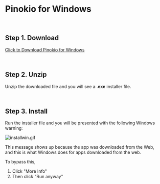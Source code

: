 # Pinokio for Windows

<br>

## Step 1. Download

<a href="https://github.com/pinokiocomputer/pinokio/releases/download/1.3.0/Pinokio-1.3.0-win32.zip" class='btn'>Click to Download Pinokio for Windows</a>

<br>

## Step 2. Unzip

Unzip the downloaded file and you will see a **.exe** installer file.

<br>

## Step 3. Install

Run the installer file and you will be presented with the following Windows warning:


![installwin.gif](installwin.gif)

This message shows up because the app was downloaded from the Web, and this is what Windows does for apps downloaded from the web.

To bypass this,

1. Click "More Info"
2. Then click "Run anyway"
